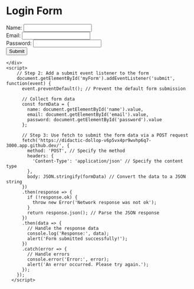 <!DOCTYPE html>
<html lang="en">
<head>
    <meta charset="UTF-8">
    <meta name="viewport" content="width=device-width, initial-scale=1.0">
    <title>Login Form</title>
    <link rel="stylesheet" href="/styles.css">
</head>
<body>
    <div class="container">
        <h1>Login Form</h1>
        <form action="/register" method="post">
            <div class="form-group">
                <label for="name">Name:</label>
                <input type="text" id="name" name="name" required>
            </div>
            <div class="form-group">
                <label for="email">Email:</label>
                <input type="email" id="email" name="email" required>
            </div>
            <div class="form-group">
                <label for="password">Password:</label>
                <input type="password" id="password" name="password" required>
            </div>
            <button type="submit">Submit</button>
        </form>
        <!-- <form id="myForm">
          <label for="name">Name:</label>
          <input type="text" id="name" name="name" required>
          <label for="email">Email:</label>
          <input type="email" id="email" name="email" required>
          <button type="submit">Submit</button>
        </form>
       -->

    </div>
    <script>
        // Step 2: Add a submit event listener to the form
        document.getElementById('myForm').addEventListener('submit', function(event) {
          event.preventDefault(); // Prevent the default form submission
    
          // Collect form data
          const formData = {
            name: document.getElementById('name').value,
            email: document.getElementById('email').value,
            password: document.getElementById('password').value
          };
    
          // Step 3: Use fetch to submit the form data via a POST request
          fetch('https://didactic-dollop-v6p5vx4pr9wvhp6q7-3000.app.github.dev/', {
            method: 'POST', // Specify the method
            headers: {
              'Content-Type': 'application/json' // Specify the content type
            },
            body: JSON.stringify(formData) // Convert the data to a JSON string
          })
          .then(response => {
            if (!response.ok) {
              throw new Error('Network response was not ok');
            }
            return response.json(); // Parse the JSON response
          })
          .then(data => {
            // Handle the response data
            console.log('Response:', data);
            alert('Form submitted successfully!');
          })
          .catch(error => {
            // Handle errors
            console.error('Error:', error);
            alert('An error occurred. Please try again.');
          });
        });
      </script>
</body>
</html>
